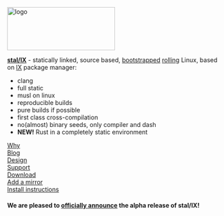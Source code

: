 <img alt="logo" src="https://raw.githubusercontent.com/stal-ix/stal-ix.github.io/main/images/stalix_light.png" width="250px" height="100px">

**[stal/IX](STALIX.md)** - statically linked, source based, [bootstrapped](https://bootstrappable.org/) [rolling](https://en.wikipedia.org/wiki/Rolling_release) Linux, based on [IX](IX.md) package manager:
 
* clang
* full static
* musl on linux
* reproducible builds
* pure builds if possible
* first class cross-compilation
* no(almost) binary seeds, only compiler and dash
* **NEW!** Rust in a completely static environment

[Why](CASES.md)<br>
[Blog](https://medium.com/@anton_samokhvalov)<br>
[Design](STALIX.md)<br>
[Support](https://t.me/stal_ix)<br>
[Download](https://github.com/stal-ix/ix)<br>
[Add a mirror](MIRROR.md)<br>
[Install instructions](INSTALL.md)

#### We are pleased to [officially announce](RELEASE.md) the alpha release of stal/IX!

